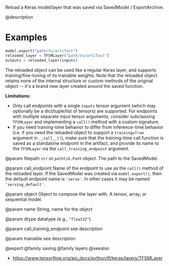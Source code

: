 Reload a Keras model/layer that was saved via SavedModel / ExportArchive.

@description

# Examples
```python
model.export("path/to/artifact")
reloaded_layer = TFSMLayer("path/to/artifact")
outputs = reloaded_layer(inputs)
```

The reloaded object can be used like a regular Keras layer, and supports
training/fine-tuning of its trainable weights. Note that the reloaded
object retains none of the internal structure or custom methods of the
original object -- it's a brand new layer created around the saved
function.

**Limitations:**

* Only call endpoints with a single `inputs` tensor argument
(which may optionally be a dict/tuple/list of tensors) are supported.
For endpoints with multiple separate input tensor arguments, consider
subclassing `TFSMLayer` and implementing a `call()` method with a
custom signature.
* If you need training-time behavior to differ from inference-time behavior
(i.e. if you need the reloaded object to support a `training=True` argument
in `__call__()`), make sure that the training-time call function is
saved as a standalone endpoint in the artifact, and provide its name
to the `TFSMLayer` via the `call_training_endpoint` argument.

@param filepath
`str` or `pathlib.Path` object. The path to the SavedModel.

@param call_endpoint
Name of the endpoint to use as the `call()` method
of the reloaded layer. If the SavedModel was created
via `model.export()`,
then the default endpoint name is `'serve'`. In other cases
it may be named `'serving_default'`.

@param object
Object to compose the layer with. A tensor, array, or sequential model.

@param name
String, name for the object

@param dtype
datatype (e.g., `"float32"`).

@param call_training_endpoint
see description

@param trainable
see description

@export
@family saving
@family layers
@seealso
+ <https://www.tensorflow.org/api_docs/python/tf/keras/layers/TFSMLayer>
